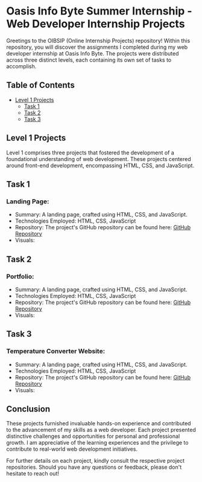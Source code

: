 # Oasis Info Byte Summer Internship - Web Developer Internship Projects

Greetings to the OIBSIP (Online Internship Projects) repository! Within this repository, you will discover the assignments I completed during my web developer internship at Oasis Info Byte. The projects were distributed across three distinct levels, each containing its own set of tasks to accomplish.

## Table of Contents

- [Level 1 Projects](#level-1-projects)
  - [Task 1 ](#Landing-Page)
  - [Task 2 ](#Portfolio)
  - [Task 3 ](#Temperature-Converter-Website)

## Level 1 Projects

Level 1 comprises three projects that fostered the development of a foundational understanding of web development. These projects centered around front-end development, encompassing HTML, CSS, and JavaScript.
## Task 1 
### Landing Page:
   - Summary: A landing page, crafted using HTML, CSS, and JavaScript.
   - Technologies Employed: HTML, CSS, JavaScript
   - Repository: The project's GitHub repository can be found here: [GitHub Repository](https://github.com/Ashutosh-aditya/OIBSIP/tree/main/Lvl_1_Task_1_Landing_Page)
   - Visuals:
     
## Task 2 
### Portfolio:
   - Summary: A landing page, crafted using HTML, CSS, and JavaScript.
   - Technologies Employed: HTML, CSS, JavaScript
   - Repository: The project's GitHub repository can be found here: [GitHub Repository](https://github.com/Ashutosh-aditya/OIBSIP/tree/main/Lvl_1_Task_2_Portfolio)
   - Visuals:

## Task 3
### Temperature Converter Website:
   - Summary: A landing page, crafted using HTML, CSS, and JavaScript.
   - Technologies Employed: HTML, CSS, JavaScript
   - Repository: The project's GitHub repository can be found here: [GitHub Repository](https://github.com/Ashutosh-aditya/OIBSIP/tree/main/Lvl_1_Task_3_Temp_Converter)
   - Visuals:
     
## Conclusion

These projects furnished invaluable hands-on experience and contributed to the advancement of my skills as a web developer. Each project presented distinctive challenges and opportunities for personal and professional growth. I am appreciative of the learning experiences and the privilege to contribute to real-world web development initiatives.

For further details on each project, kindly consult the respective project repositories. Should you have any questions or feedback, please don't hesitate to reach out!
